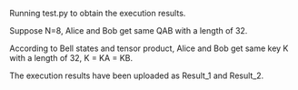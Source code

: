 Running test.py to obtain the execution results.

Suppose N=8, Alice and Bob get same QAB with a length of 32.

According to Bell states and tensor product, Alice and Bob get same key K with a length of 32, K = KA = KB.

The execution results have been uploaded as Result_1 and Result_2.
